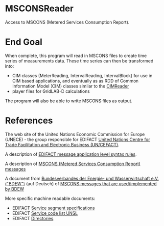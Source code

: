 MSCONSReader
======

Access to MSCONS (Metered Services Consumption Report).

# End Goal

When complete, this program will read in MSCONS files to create time series of measurements data.
These time series can then be transformed into:

- CIM classes (MeterReading, IntervalReading, IntervalBlock) for use in CIM based applications,
and eventually as as RDD of Common Information Model (CIM) classes similar to the [CIMReader](https://github.com/derrickoswald/CIMReader)
- player files for GridLAB-D calculations

The program will also be able to write MSCONS files as output.

# References

The web site of the United Nations Economic Commission for Europe (UNECE) - the group responsible for EDIFACT [United Nations Centre for Trade Facilitation and Electronic Business (UN/CEFACT)](http://www.unece.org/cefact/edifact/welcome.html).

A description of [EDIFACT message application level syntax rules](http://www.unece.org/tradewelcome/un-centre-for-trade-facilitation-and-e-business-uncefact/outputs/standards/unedifact/tradeedifactrules/part-4-edifact-rules-for-electronic-data-interchange-for-administration-commerce-and-transport/part-4-unedifact-rules-chapter-22-syntax-rules/part-4-unedifact-rules-chapter-22-syntax-rules-annex-b.html).

A description of [MSCONS (Metered Services Consumption Report) messages](http://www.unece.org/fileadmin/DAM/trade/untdid/d17a/trmd/mscons_c.htm)

A document from [Bundesverbandes der Energie- und Wasserwirtschaft e.V. ("BDEW")](https://bdew.de) (auf Deutsch) of [MSCONS messages that are used/implemented by BDEW](http://www.edi-energy.de/files2/MSCONS_MIG_2_2e_Lesefassung_2015_09_15_2015_09_11.pdf)

More specific machine readable documents:

- EDIFACT [Service segment specifications](http://www.gefeg.com/jswg/v4/data/v4.html)
- EDIFACT [Service code list UNSL](http://www.gefeg.com/jswg/v4x/data/v4x.html)
- EDIFACT [Directories](http://www.unece.org/tradewelcome/un-centre-for-trade-facilitation-and-e-business-uncefact/outputs/standards/unedifact/directories/download.html)
